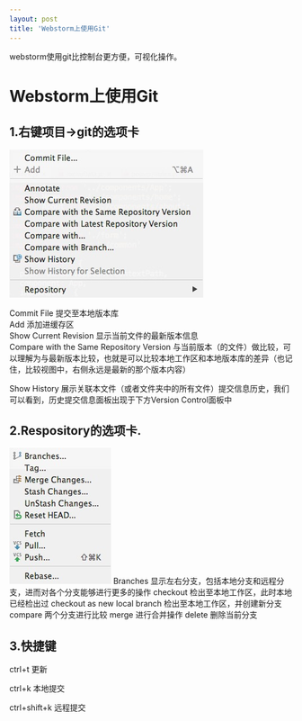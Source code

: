 ```yaml
---
layout: post
title: 'Webstorm上使用Git'
---
```

webstorm使用git比控制台更方便，可视化操作。
<!--break-->
# Webstorm上使用Git
## 1.右键项目->git的选项卡   


<img src="/../assets/git-01.png" alt="note">   

Commit File    提交至本地版本库   
Add				添加进缓存区   
Show Current Revision 	显示当前文件的最新版本信息   
Compare with the Same Repository Version 与当前版本（的文件）做比较，可以理解为与最新版本比较，也就是可以比较本地工作区和本地版本库的差异（也记住，比较视图中，右侧永远是最新的那个版本内容）   

Show History 		展示关联本文件（或者文件夹中的所有文件）提交信息历史，我们可以看到，历史提交信息面板出现于下方Version Control面板中   

   
## 2.Respository的选项卡.  <br/>   
<img src="/../assets/git-02.png" alt="note">     
Branches 显示左右分支，包括本地分支和远程分支，进而对各个分支能够进行更多的操作   
checkout 检出至本地工作区，此时本地已经检出过   
checkout as new local branch 检出至本地工作区，并创建新分支   
compare  两个分支进行比较   
merge  进行合并操作   
delete  删除当前分支   

## 3.快捷键
ctrl+t 更新

ctrl+k 本地提交

ctrl+shift+k 远程提交
